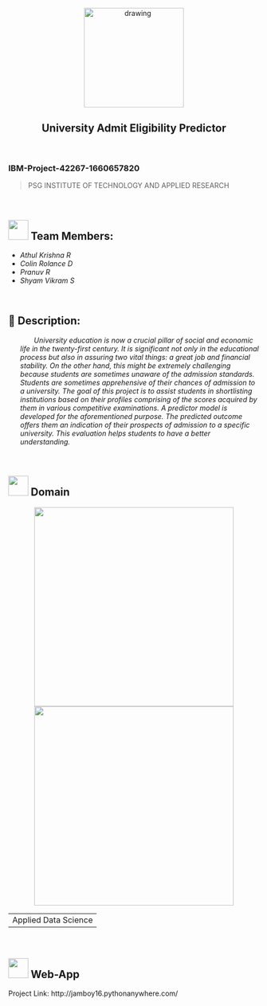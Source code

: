 <br>
<div align="center">
<img src="https://upload.wikimedia.org/wikipedia/commons/5/51/IBM_logo.svg"  align="center" alt="drawing" width="200" />
  <h2 align="center"> University Admit Eligibility Predictor <br></h2>

  </div>
 <br> 
 <h3>
IBM-Project-42267-1660657820
</h3>  
    
    
> PSG INSTITUTE OF TECHNOLOGY AND APPLIED RESEARCH
<br>
  

<h2><img src="https://raw.githubusercontent.com/Tarikul-Islam-Anik/Animated-Fluent-Emojis/master/Emojis/People%20with%20professions/Man%20Technologist%20Light%20Skin%20Tone.png" width="40px"> Team Members: </h2> 
<ul><i>
  <li> Athul Krishna R </li>
  <li> Colin Rolance D </li>
  <li> Pranuv R </li>
  <li> Shyam Vikram S </li>
  </i>
  </ul>
<br>
<h2>📃 Description:</h2><i>
<ul>
     &nbsp;&nbsp;&nbsp;&nbsp; &nbsp;   University education is now a crucial pillar of social and economic life in the twenty-first century. It is significant not only in the educational process but also in assuring two vital things: a great job and financial stability. On the other hand, this might be extremely challenging because students are sometimes unaware of the admission standards. Students are sometimes apprehensive of their chances of admission to a university. The goal of this project is to assist students in shortlisting institutions based on their profiles comprising of the scores acquired by them in various competitive examinations. A predictor model is developed for the aforementioned purpose. The predicted outcome offers them an indication of their prospects of admission to a specific university. This evaluation helps students to have a better understanding.
  </i>
  </ul>
<br>
  
  <h2><img src="https://raw.githubusercontent.com/Tarikul-Islam-Anik/Animated-Fluent-Emojis/master/Emojis/Travel%20and%20places/Rocket.png" width="40px"> Domain</h2>

<p float="middle" align="center">
    <img src="https://raw.githubusercontent.com/blurred-machine/blurred-machine/master/animation.gif" width=400>
    <img src="https://miro.medium.com/max/1400/0*7-8r0x-nRpuJm7bw.gif" width=400>
</p>
<div align="center">
<table> 
  <tr>
    <td>Applied Data Science</td>
  </tr>
 </table>

  </div>
 <br>
  

  <!-- tasks -->
  <h2> <img src="https://raw.githubusercontent.com/Tarikul-Islam-Anik/Animated-Fluent-Emojis/master/Emojis/Hand%20gestures/Mechanical%20Arm.png" width="40px"> 
  Web-App </h2>
Project Link: <a>http://jamboy16.pythonanywhere.com/</a>

